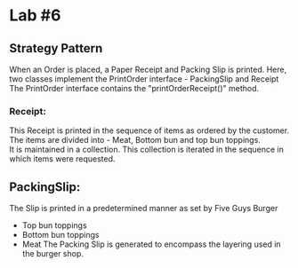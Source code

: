 # Lab #6

## Strategy Pattern

When an Order is placed, a Paper Receipt and Packing Slip is printed. 
Here, two classes implement the PrintOrder interface -  PackingSlip and Receipt  
The PrintOrder interface contains the "printOrderReceipt()" method. 

### Receipt: 
This Receipt is printed in the sequence of items as ordered by the customer.  
The items are divided into - Meat, Bottom bun and top bun toppings.   
It is maintained in a collection. 
This collection is iterated in the sequence in which items were requested.

## PackingSlip:  
The Slip is printed in a predetermined manner as set by Five Guys Burger 
 - Top bun toppings  
 - Bottom bun toppings  
 - Meat 
 The Packing Slip is generated to encompass the layering used in the burger shop.
